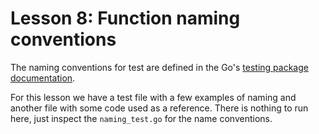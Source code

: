 # Lesson 8: Function naming conventions

The naming conventions for test are defined in the Go's [testing package documentation](https://golang.org/pkg/testing/#hdr-Examples).

For this lesson we have a test file with a few examples of naming and another file with some code used as a reference. There is nothing to run here, just inspect the `naming_test.go` for the name conventions.
